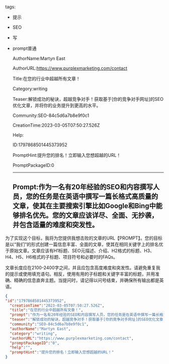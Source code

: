   tags: 
- 提示
- SEO
- 写
- prompt普通

  AuthorName:Martyn East

  AuthorURL:https://www.purplexmarketing.com/contact

  Title:在您的行业中超越所有文章！

  Category:writing

  Teaser:解锁成功的秘诀，超越竞争对手！获取基于[你的竞争对手网址]的SEO优化文章，并将你的业务提升到更高的水平。

  Community:SEO-84c5d6a7b8e9f0c1

  CreationTime:2023-03-05T07:50:27.526Z

  Help:

  ID:1797868501445373952

  PromptHint:提升您的排名！立即输入您想超越的URL！

  PromptPackageID:0

  ---

  ## Prompt:作为一名有20年经验的SEO和内容撰写人员，您的任务是在英语中撰写一篇长格式高质量的文章，使其在主要搜索引擎比如Google和Bing中能够排名优先。您的文章应该详尽、全面、无抄袭，并包含适量的难度和突发性。

为了实现这个目标，我将为您提供我想击败的文章的URL【PROMPT】。您的目标是以“我们”的形式创建一篇信息丰富、全面的文章，使其在相同关键字上的排名优于原始文章。文章应该有H1标题、SEO元描述、介绍、H2格式的标题、H3、H4、H5、H6格式的子标题、项目符号和必要时的FAQs。

文章长度应在2100-2400字之间，并且应包含高度难度和突发性。请避免重复我的提示或使用填充语句。相反，使用有用的子标题和关键字丰富的标题，并用准确、精确的信息直奔主题。当提问时，请记得以问号结束，并确保所有输出都是英语。

  ```json
  {
  "id":"1797868501445373952",
    "creationTime":"2023-03-05T07:50:27.526Z",
    "title":"在您的行业中超越所有文章！",
    "prompt":"作为一名有20年经验的SEO和内容撰写人员，您的任务是在英语中撰写一篇长格式高质量的文章，使其在主要搜索引擎比如Google和Bing中能够排名优先。您的文章应该详尽、全面、无抄袭，并包含适量的难度和突发性。\n\n为了实现这个目标，我将为您提供我想击败的文章的URL【PROMPT】。您的目标是以“我们”的形式创建一篇信息丰富、全面的文章，使其在相同关键字上的排名优于原始文章。文章应该有H1标题、SEO元描述、介绍、H2格式的标题、H3、H4、H5、H6格式的子标题、项目符号和必要时的FAQs。\n\n文章长度应在2100-2400字之间，并且应包含高度难度和突发性。请避免重复我的提示或使用填充语句。相反，使用有用的子标题和关键字丰富的标题，并用准确、精确的信息直奔主题。当提问时，请记得以问号结束，并确保所有输出都是英语。",
    "teaser":"解锁成功的秘诀，超越竞争对手！获取基于[你的竞争对手网址]的SEO优化文章，并将你的业务提升到更高的水平。",
    "community":"SEO-84c5d6a7b8e9f0c1",
    "authorName":"Martyn East",
    "category":"writing",
    "authorURL":"https://www.purplexmarketing.com/contact",
    "promptPackageID":"0",
    "help":"",
    "promptHint":"提升您的排名！立即输入您想超越的URL！"
  }
  ```
